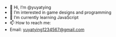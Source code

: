 - 👋 Hi, I’m @yuyatying
- 👀 I’m interested in game designs and programming
- 🌱 I’m currently learning JavaScript
- 📫 How to reach me:
- Email: yuyatying1234567@gmail.com


